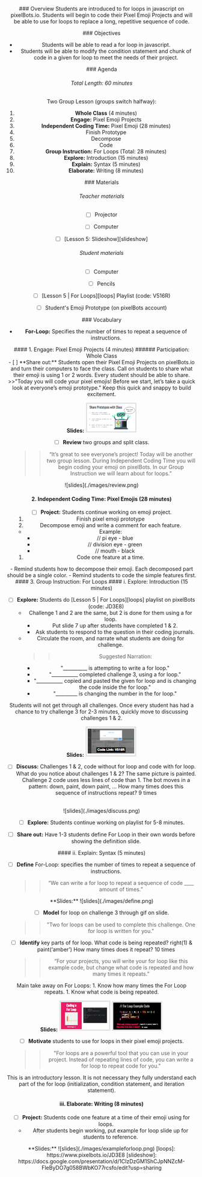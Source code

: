 <header title='For Loops' subtitle='Lesson 5'/>

<notable>

<iconp src='/icons/activity.png'>### Overview</iconp>
Students are introduced to for loops in javascript on pixelBots.io. Students will begin to code their Pixel Emoji Projects and will be able to use for loops to replace a long, repetitive sequence of code.



<iconp src='/icons/objectives.png'>### Objectives</iconp>
- Students will be able to read a for loop in javascript.
- Students will be able to modify the condition statement and chunk of code in a given for loop to meet the needs of their project.


<iconp src='/icons/agenda.png'>### Agenda</iconp>
###### Total Length: 60 minutes
Two Group Lesson (groups switch halfway):
1. **Whole Class** (4 minutes)
  1. **Engage:** Pixel Emoji Projects
1. **Independent Coding Time:** Pixel Emoji (28 minutes)
  1. Finish Prototype
  1. Decompose
  1. Code
1. **Group Instruction:** For Loops (Total: 28 minutes)
  1. **Explore:** Introduction (15 minutes)
  1. **Explain:** Syntax (5 minutes)
  1. **Elaborate:** Writing (8 minutes)




<note>

<iconp src='/icons/materials.png'>### Materials</iconp>

###### Teacher materials
- [ ] Projector
- [ ] Computer
- [ ] [Lesson 5: Slideshow][slideshow]


###### Student materials
- [ ] Computer
- [ ] Pencils
- [ ] [Lesson 5 | For Loops][loops] Playlist (code: V516R)
- [ ] Student's Emoji Prototype (on pixelBots account)


<iconp src='/icons/vocab.png'>### Vocabulary</iconp>
- **For-Loop:** Specifies the number of times to repeat a sequence of instructions.


</note>
<pagebreak/>
#### 1. Engage: Pixel Emoji Projects (4 minutes)
###### Participation: Whole Class



<br/>
- [ ] **Share out:** Students open their Pixel Emoji Projects on pixelBots.io and turn their computers to face the class. Call on students to share what their emoji is using 1 or 2 words. Every student should be able to share.
  >>"Today you will code your pixel emojis! Before we start, let’s take a quick look at everyone’s emoji prototype."

<note type="tip" title="Tip">
Keep this quick and snappy to build excitement.

**Slides:**
![slides](./images/share.png)
</note>

- [ ] **Review** two groups and split class.
  >>“It’s great to see everyone’s project! Today will be another two group lesson. During Independent Coding Time you will begin coding your emoji on pixelBots. In our Group Instruction we will learn about for loops.”

<note>
![slides](./images/review.png)</note>



#### 2. Independent Coding Time: Pixel Emojis (28 minutes)

- [ ] **Project:** Students continue working on emoji project.
  1. Finish pixel emoji prototype
  1. Decompose emoji and write a comment for each feature.
    - Example:
      - // pi eye - blue
      - // division eye - green
      - // mouth - black
  1. Code one feature at a time.
<note type="reminder" title="Reminder">
- Remind students how to decompose their emoji. Each decomposed part should be a single color.
- Remind students to code the simple features first.
    </note>




<pagebreak/>
#### 3. Group Instruction: For Loops
#### i. Explore: Introduction (15 minutes)

- [ ] **Explore:** Students do [Lesson 5 | For Loops][loops] playlist on pixelBots (code: JD3E8)
  - Challenge 1 and 2 are the same, but 2 is done for them using a for loop.
    - Put slide 7 up after students have completed 1 & 2.
    - Ask students to respond to the question in their coding journals.
  - Circulate the room, and narrate what students are doing for challenge.
    >> Suggested Narration:
      * "__________ is attempting to write a for loop."
      * "___________ completed challenge 3, using a for loop."
      * "___________ copied and pasted the given for loop and is changing the code inside the for loop."
      * "_________ is changing the number in the for loop."

<note type="tip" title="Tip">
Students will not get through all challenges. Once every student has had a chance to try challenge 3 for 2-3 minutes, quickly move to discussing challenges 1 & 2.

**Slides:**
![slides](./images/explore.png)</note>

- [ ] **Discuss:** Challenges 1 & 2, code without for loop and code with for loop.
  <iconp type='question'>What do you notice about challenges 1 & 2? </iconp>
  <iconp type='answer'>The same picture is painted.</iconp>
  <iconp type='answer'>Challenge 2 code uses less lines of code than 1.</iconp>
  <iconp type='answer'>The bot moves in a pattern: down, paint, down paint, …</iconp>
  <iconp type='question'>How many times does this sequence of instructions repeat?</iconp>
  <iconp type='answer'>9 times</iconp>
<br/>

<note>
![slides](./images/discuss.png)</note>

- [ ] **Explore:** Students continue working on playlist for 5-8 minutes.

- [ ] **Share out:** Have 1-3 students define For Loop in their own words before showing the definition slide.

<pagebreak/>
#### ii. Explain: Syntax (5 minutes)

- [ ] **Define** For-Loop: specifies the number of times to repeat a sequence of instructions.
  >> “We can write a for loop to repeat a sequence of code ____ amount of times.”

<note>
**Slides:**
![slides](./images/define.png)</note>

- [ ] **Model** for loop on challenge 3 through gif on slide.
  >>"Two for loops can be used to complete this challenge. One for loop is written for you."

- [ ] **Identify** key parts of for loop.
<iconp type='question'>What code is being repeated?</iconp>
<iconp type='answer'>right(1) & paint(‘amber’)</iconp>
<iconp type='question'>How many times does it repeat?</iconp>
<iconp type='answer'>10 times</iconp>

  >>“For your projects, you will write your for loop like this example code, but change what code is repeated and how many times it repeats.”

<note type="key" title="Key">
Main take away on For Loops:
  1. Know how many times the For Loop repeats.
  1. Know what code is being repeated.

**Slides:**
![slides](./images/model.png)</note>


- [ ] **Motivate** students to use for loops in their pixel emoji projects.
  >> "For loops are a powerful tool that you can use in your project. Instead of repeating lines of code, you can write a for loop to repeat code for you."

<note type="reminder" title="Reminder">
This is an introductory lesson. It is not necessary they fully understand each part of the for loop (initialization, condition statement, and iteration statement).</note>

#### iii. Elaborate: Writing (8 minutes)

- [ ] **Project:** Students code one feature at a time of their emoji using for loops.
  - After students begin working, put example for loop slide up for students to reference.

<note>
**Slides:**
![slides](./images/exampleforloop.png)</note>




</notable>
[loops]: https://www.pixelbots.io/JD3E8
[slideshow]: https://docs.google.com/presentation/d/1ClzDzGM1ShCJpNNZcM-FleByDO7g058BWbKO77rcsfo/edit?usp=sharing
